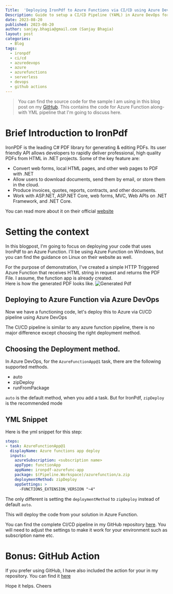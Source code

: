 ```yaml
---
Title:  'Deploying IronPdf to Azure Functions via CI/CD using Azure DevOps'
Description: Guide to setup a CI/CD Pipeline (YAML) in Azure DevOps for running IronPdf in Azure Functions.
date: 2023-08-20
published: 2023-08-20
author: sanjay.bhagia@gmail.com (Sanjay Bhagia)
layout: post
categories:
  - Blog
tags:
  - ironpdf
  - ci/cd
  - azuredevops
  - azure
  - azurefunctions
  - serverless
  - devops
  - github actions
---
```

> You can find the source code for the sample I am using in this blog post on my [GitHub](https://github.com/sanjaybhagia/testironpdf). This contains the code for Azure Function along-with YML pipeline that I'm going to discuss here. 

# Brief Introduction to IronPdf
IronPDF is the leading C# PDF library for generating & editing PDFs. Its user friendly API allows developers to rapidly deliver professional, high quality PDFs from HTML in .NET projects. Some of the key feature are: 
- Convert web forms, local HTML pages, and other web pages to PDF with .NET
- Allow users to download documents, send them by email, or store them in the cloud.
- Produce invoices, quotes, reports, contracts, and other documents.
- Work with ASP.NET, ASP.NET Core, web forms, MVC, Web APIs on .NET Framework, and .NET Core.
  
You can read more about it on their official [website](http://ironpdf.com)

# Setting the context

In this blogpost, I'm going to focus on deploying your code that uses IronPdf to an Azure Function. I'll be using Azure Function on Windows, but you can find the guidance on Linux on their website as well. 

For the purpose of demonstration, I've created a simple HTTP Triggered Azure Function that receives HTML string in request and returns the PDF File. I assume, the function app is already created.  
Here is how the generated PDF looks like. 
![Generated Pdf](/images/pdf-generated-by-ironpdf.png)


## Deploying to Azure Function via Azure DevOps
Now we have a functioning code, let's deploy this to Azure via CI/CD pipeline using Azure DevOps

The CI/CD pipeline is similar to any azure function pipeline, there is no major difference except choosing the right deployment method. 

## Choosing the Deployment method.
In Azure DevOps, for the `AzureFunctionApp@1` task, there are the following supported methods. 
- auto
- zipDeploy
- runFromPackage

`auto` is the default method, when you add a task. But for IronPdf, `zipDeploy` is the recommended mode

## YML Snippet
Here is the yml snippet for this step: 

```yml
steps:
- task: AzureFunctionApp@1
  displayName: Azure functions app deploy
  inputs:
    azureSubscription: <subscription name>
    appType: functionApp
    appName: ironpdf-azurefunc-app 
    package: $(Pipeline.Workspace)/azurefunction/a.zip
    deploymentMethod: zipDeploy
    appSettings: >
      -FUNCTIONS_EXTENSION_VERSION "~4"
```
The only different is setting the `deploymentMethod` to `zipDeploy` instead of default `auto`.

This will deploy the code from your solution in Azure Function. 

You can find the complete CI/CD pipeline in my GitHub repository [here](https://github.com/sanjaybhagia/testironpdf/blob/main/ironpdf-azurefunc-pipeline.yml). You will need to adjust the settings to make it work for your environment such as subscription name etc. 

# Bonus: GitHub Action
If you prefer using GitHub, I have also included the action for your in my repository. You can find it [here](https://github.com/sanjaybhagia/testironpdf/blob/main/.github/workflows/azure-functions-app-dotnet.yml)

Hope it helps. 
Cheers
